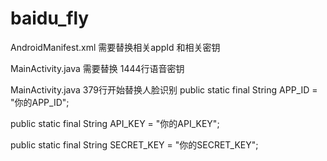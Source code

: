 # baidu_fly

AndroidManifest.xml 需要替换相关appId 和相关密钥

MainActivity.java 需要替换 1444行语音密钥
   
MainActivity.java    379行开始替换人脸识别
   public static final String APP_ID = "你的APP_ID";
   
   public static final String API_KEY = "你的API_KEY";
   
   public static final String SECRET_KEY = "你的SECRET_KEY";
